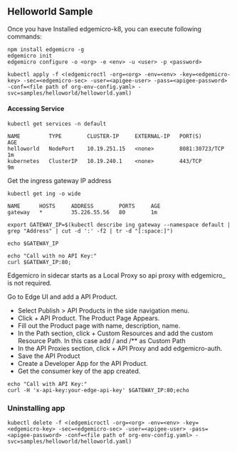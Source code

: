 
## Helloworld Sample

Once you have Installed edgemicro-k8, you can execute following commands:

```
npm install edgemicro -g
edgemicro init
edgemicro configure -o <org> -e <env> -u <user> -p <password>

kubectl apply -f <(edgemicroctl -org=<org> -env=<env> -key=<edgemicro-key> -sec=<edgemicro-sec> -user=<apigee-user> -pass=<apigee-password> -conf=<file path of org-env-config.yaml> -svc=samples/helloworld/helloworld.yaml)
```


#### Accessing Service

```
kubectl get services -n default
```

```
NAME         TYPE        CLUSTER-IP     EXTERNAL-IP   PORT(S)          AGE
helloworld   NodePort    10.19.251.15   <none>        8081:30723/TCP   1m
kubernetes   ClusterIP   10.19.240.1    <none>        443/TCP          9m
```

Get the ingress gateway IP address

```
kubectl get ing -o wide
```
```
NAME      HOSTS     ADDRESS        PORTS     AGE
gateway   *         35.226.55.56   80        1m
```

```
export GATEWAY_IP=$(kubectl describe ing gateway --namespace default | grep "Address" | cut -d ':' -f2 | tr -d "[:space:]")

echo $GATEWAY_IP

echo "Call with no API Key:"
curl $GATEWAY_IP:80;
```
Edgemicro in sidecar starts as a Local Proxy so api proxy with edgemicro_ is not required. 

Go to Edge UI and add a API Product.

- Select Publish > API Products in the side navigation menu.
- Click + API Product. The Product Page Appears.
- Fill out the Product page with name, description, name.
- In the Path section, click + Custom Resources and add the custom Resource Path. In this case add / and /** as Custom Path
- In the API Proxies section, click  + API Proxy and add edgemicro-auth. 
- Save the API Product
- Create a Developer App for the API Product.
- Get the consumer key of the app created.

```
echo "Call with API Key:"
curl -H 'x-api-key:your-edge-api-key' $GATEWAY_IP:80;echo
```

### Uninstalling app

```
kubectl delete -f <(edgemicroctl -org=<org> -env=<env> -key=<edgemicro-key> -sec=<edgemicro-sec> -user=<apigee-user> -pass=<apigee-password> -conf=<file path of org-env-config.yaml> -svc=samples/helloworld/helloworld.yaml)
```


